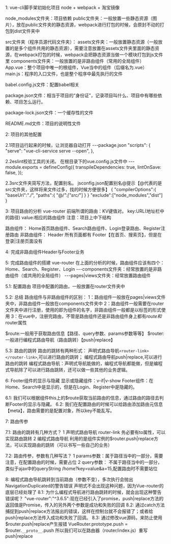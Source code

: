 1: vue-cli脚手架初始化项目
node + webpack + 淘宝镜像

node_modules文件夹：项目依赖
public文件夹：一般放置一些静态资源（图片），放在public文件夹的静态资源，webpack进行打包的时候，会原封不动的打包到dist文件夹中

src文件夹（程序员源代码文件夹）：
    assets文件夹：一般放置静态资源（一般放置的是多个组件共用的静态资源），需要注意放置在assets文件夹里面的静态资源，在webpack打包的时候，webpack会把静态资源当做一个模块打包到js文件里
    components文件夹：一般放置的是非路由组件（常用的全局组件）
    App.vue：整个项目中唯一的根组件，Vue当中的组件（后缀名为.vue）
    main.js：程序的入口文件，也是整个程序中最先执行的文件

babel.config.js文件：配置babel相关

package.json文件：相当于项目的“身份证”，记录项目叫什么、项目中有哪些依赖、项目怎么运行。

package-lock.json文件：一个缓存性的文件

README.md文件：项目的说明性文件

2: 项目的其他配置

2.1项目运行起来的时候，让浏览器自动打开
---package.json
  "scripts": {
    "serve": "vue-cli-service serve --open",
  },

2.2eslint校验工具的关闭。
在根目录下的vue.config.js文件中
---module.exports = defineConfig({
  transpileDependencies: true,
  lintOnSave: false,
});


2.3src文件夹简写方法，配置别名。
jsconfig.json配置别名@提示【@代表的是src文件夹，这样将来文件过多，找的时候方便很多】
{
  "compilerOptions":{
    "baseUrl":"./",
    "paths":{
      "@/*":["src/*"]
    }
  }
  "exclude":["node_modules","dist"]
}


3: 项目路由的分析
vue-router
前端所谓的路由：KV键值对。
key:URL(地址栏中的路径)
value:相应的路由组件
注意：项目上中下结构

路由组件：
Home首页路由组件、Search路由组件、Login登录路由、Register注册路由
非路由组件：
Header 所有页面都有
Footer【在首页、搜索页】，但是在登录|注册页面没有

4: 完成非路由组件Header与Footer业务

5: 完成路由组件的搭建
vue-router
在上面的分析的时候，路由组件应该有四个：Home、Search、Register、Login
---components文件夹：经常放置的是非路由组件（或共用的全局组件）
---pages|views文件夹：经常放置路由组件

5.1: 配置路由
项目中配置的路由，一般放置在router文件夹中

5.2: 总结
路由组件与非路由组件的区别：
  1：路由组件一般放在pages|views文件夹中，非路由组件一般放在components文件夹中
  2：路由组件一般需要在router文件夹中进行注册，使用的即为组件的名字，非路由组件一般都是以标签的形式使用
  3：在vue中，注册完路由，不管是路由组件还是非路由组件身上都有$route和$router属性

$route:一般用于获取路由信息【路径、query参数、params参数等等】
$router:一般进行编程式路由导航（路由跳转）【push|replace】

5.3: 路由的跳转
路由的跳转有两种形式：
  声明式路由导航`<router-link></router-link>`,可以进行路由的跳转；
  编程式路由导航push|replace,可以进行路由的跳转
编程式路由导航：声明式导航能做的，编程式导航都能做，但是编程式导航除了可以进行路由跳转，还可以做一些其他的业务逻辑。

6: Footer组件的显示与隐藏
显示或隐藏组件：v-if|v-show
Footer组件：在Home、Search中是显示的，但是在Login、Register中是隐藏的。

6.1: 我们可以根据组件this上的$route获取当前路由的信息，通过路由的路径去判断Footer的显示与隐藏。
6.2: 我们在配置路由的时候可以给路由添加路由元信息【meta】，路由需要的是配置对象，所以key不能乱写。

7: 路由传参

7.1: 路由的跳转有几种方式？
1 声明式路由导航 router-link 务必要有to属性，可以实现路由跳转
2 编程式路由导航 利用的是组件实例的$router.push|replace方法，可以实现路由的跳转（可以书写一些自己的业务）

7.2: 路由传参，参数有几种写法？
1 params参数：属于路径当中的一部分，需要注意，在配置路由的时候，需要占位
2 query参数： 不属于路径当中的一部分，类似于ajax中的queryString /home?key=value&a=15,配置路由时不需要站位

8: 编程式路由导航跳转到当前路由（参数不变），多次执行会抛出NavigationDuplicated的警告错误
声明式不会出现这种问题，因为Vue-router的底层已经处理了
8.1: 为什么编程式导航进行路由跳转的时候，就会出现这种警告错误呢？
"vue-router":"^3.6.5":现在已经引入了promise，push|replace方法的返回值是Promise，传入的另外两个参数是成功和失败的回调
8.2: 通过catch方法捕捉到push|replace方法报出的错误，这样在控制台就不会报错了；或者给push|replace方法传入成功和失败了回调。
8.3: 通过修改vue源码，来防止使用$router.push|replace产生报错
VueRouter.prototype.push = $router.`__proto__`.push 所以我们可以在路由器（router/index.js）重写push|replace

